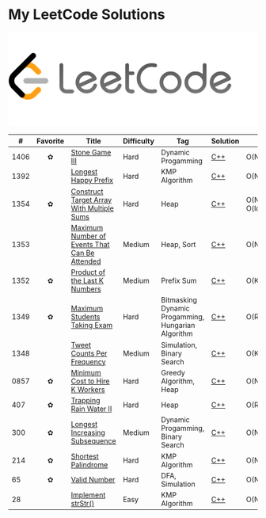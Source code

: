# My LeetCode Solutions  
![cover](cover.png)

| # | Favorite | Title | Difficulty | Tag | Solution | Time | Space |
|---| :------: | ----- | ---------- | --- | -------- | ---- | ----- |
|1406|✿|[Stone Game III](https://leetcode.com/problems/stone-game-iii/) |Hard|Dynamic Progamming|[C++](cpp/1406)|O(N)|O(1)|
|1392||[Longest Happy Prefix](https://leetcode.com/problems/longest-happy-prefix/) |Hard|KMP Algorithm|[C++](cpp/1392)|O(N)|O(N)|
|1354|✿|[Construct Target Array With Multiple Sums](https://leetcode.com/problems/construct-target-array-with-multiple-sums/) |Hard|Heap|[C++](cpp/1354)|O(N) + O(logDlogN)|O(N)|
|1353||[Maximum Number of Events That Can Be Attended](https://leetcode.com/problems/maximum-number-of-events-that-can-be-attended/) |Medium|Heap, Sort|[C++](cpp/1353)|O(NlogN)|O(N)|
|1352|✿|[Product of the Last K Numbers](https://leetcode.com/problems/product-of-the-last-k-numbers/) |Medium|Prefix Sum|[C++](cpp/1352)|O(K)|O(K)|
|1349|✿|[Maximum Students Taking Exam](https://leetcode.com/problems/maximum-students-taking-exam/) |Hard|Bitmasking Dynamic Progamming, Hungarian Algorithm|[C++](cpp/1349)|O(R^2 * C^2)|O(RC)|
|1348||[Tweet Counts Per Frequency](https://leetcode.com/problems/tweet-counts-per-frequency/) |Medium|Simulation, Binary Search|[C++](cpp/1348)|O(K^2)|O(N)|
|0857|✿|[Minimum Cost to Hire K Workers](https://leetcode.com/problems/minimum-cost-to-hire-k-workers/) |Hard|Greedy Algorithm, Heap|[C++](cpp/857)|O(NlogN)|O(N)|
|407|✿|[Trapping Rain Water II](https://leetcode.com/problems/trapping-rain-water-ii/) |Hard|Heap|[C++](cpp/407)|O(RClog(RC))|O(RC)|
|300|✿|[Longest Increasing Subsequence](https://leetcode.com/problems/longest-increasing-subsequence/) |Medium|Dynamic Progamming, Binary Search|[C++](cpp/300)|O(NlogN)|O(N)|
|214|✿|[Shortest Palindrome](https://leetcode.com/problems/shortest-palindrome/) |Hard|KMP Algorithm|[C++](cpp/214)|O(N)|O(N)|
|65|✿|[Valid Number](https://leetcode.com/problems/valid-number/) |Hard|DFA, Simulation|[C++](cpp/65)|O(N)|O(1)|
|28||[Implement strStr()](https://leetcode.com/problems/implement-strstr/) |Easy|KMP Algorithm|[C++](cpp/28)|O(N)|O(M)|
